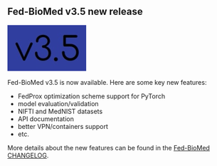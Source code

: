 ## Fed-BioMed v3.5 new release

![v3.5](../assets/img/v3.5.jpg#img-centered-sm)

Fed-BioMed v3.5 is now available. Here are some key new features:

- FedProx optimization scheme support for PyTorch
- model evaluation/validation
- NIFTI and MedNIST datasets
- API documentation
- better VPN/containers support
- etc.

More details about the new features can be found in the [Fed-BioMed CHANGELOG](https://github.com/fedbiomed/fedbiomed/blob/v3.5/CHANGELOG.md).

